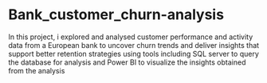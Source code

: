 # Bank_customer_churn-analysis
In this project, i explored and analysed customer performance and activity data from a European bank to uncover churn trends and deliver insights that support better retention strategies using tools including SQL server to query the database for analysis and Power BI to visualize the insights obtained from the analysis
